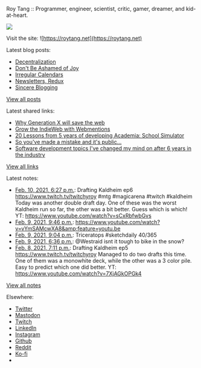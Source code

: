 Roy Tang :: Programmer, engineer, scientist, critic, gamer, dreamer, and kid-at-heart.

![](https://roytang.net/static/img/profile.jpg)

Visit the site: ![https://roytang.net](https://roytang.net)

Latest blog posts:

- [Decentralization](https://roytang.net/2021/02/decentralization/)
- [Don&#x27;t Be Ashamed of Joy](https://roytang.net/2021/02/dont-be-ashamed-of-joy/)
- [Irregular Calendars](https://roytang.net/2021/02/irregular-calendars/)
- [Newsletters, Redux](https://roytang.net/2021/02/newsletters-redux/)
- [Sincere Blogging](https://roytang.net/2021/02/sincere_blogging/)

[View all posts](https://roytang.net/blog)

Latest shared links:

- [Why Generation X will save the web](https://roytang.net/2021/02/why-generation-x-will-save-the-web/)
- [Grow the IndieWeb with Webmentions](https://roytang.net/2021/01/grow-the-indieweb-with-webmentions/)
- [20 Lessons from 5 years of developing Academia: School Simulator](https://roytang.net/2021/01/20-lessons-from-5-years-of-developing-academia-school-simulator/)
- [So you&#x27;ve made a mistake and it&#x27;s public...](https://roytang.net/2021/01/so-youve-made-a-mistake-and-its-public/)
- [Software development topics I&#x27;ve changed my mind on after 6 years in the industry](https://roytang.net/2021/01/software-development-topics-ive-changed-my-mind-on-after-6-years-in-the-industry/)

[View all links](https://roytang.net/links)

Latest notes:

- [Feb. 10, 2021, 6:27 p.m.](https://roytang.net/2021/02/1359448935409025027/): Drafting Kaldheim ep6 https://www.twitch.tv/twitchyroy #mtg #magicarena #twitch #kaldheim Today was another double draft day. One of these was the worst Kaldheim run so far, the other was a bit better. Guess which is which! YT: https://www.youtube.com/watch?v=sCxRbfwbGvs
- [Feb. 9, 2021, 9:46 p.m.](https://roytang.net/2021/02/1359136696764227589/): https://www.youtube.com/watch?v=vYmSAMcwXA8&amp;feature=youtu.be
- [Feb. 9, 2021, 9:04 p.m.](https://roytang.net/2021/02/1359126069219971073/): Triceratops #sketchdaily 40/365
- [Feb. 9, 2021, 6:36 p.m.](https://roytang.net/2021/02/1359088716749234179/): @Westraid isnt it tough to bike in the snow?
- [Feb. 8, 2021, 7:11 p.m.](https://roytang.net/2021/02/1358735311971483650/): Drafting Kaldheim ep5 https://www.twitch.tv/twitchyroy Managed to do two drafts this time. One of them was a monowhite deck, while the other was a 3 color pile. Easy to predict which one did better. YT: https://www.youtube.com/watch?v=7XjAGkOPGk4

[View all notes](https://roytang.net/notes)

Elsewhere:

- [Twitter](https://twitter.com/roytang)
- [Mastodon](https://mastodon.technology/@roytang)
- [Twitch](https://twitch.tv/twitchyroy)
- [LinkedIn](https://www.linkedin.com/in/roytang)
- [Instagram](https://instagram.com/roytang0400)
- [Github](https://github.com/roytang)
- [Reddit](https://reddit.com/u/hungryroy)
- [Ko-fi](https://ko-fi.com/roytang)
- [](mailto:hello@roytang.net)